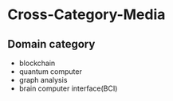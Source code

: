 # Cross-Category-Media


## Domain category
- blockchain
- quantum computer
- graph analysis
- brain computer interface(BCI)